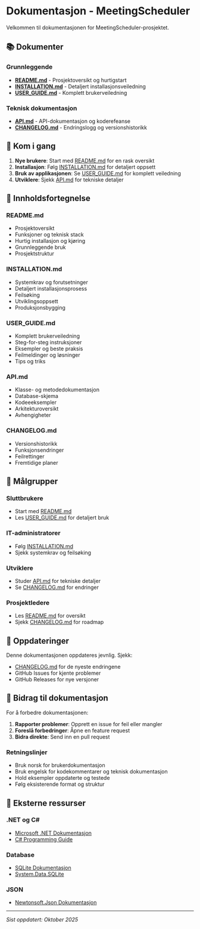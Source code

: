 # Dokumentasjon - MeetingScheduler

Velkommen til dokumentasjonen for MeetingScheduler-prosjektet.

## 📚 Dokumenter

### Grunnleggende
- **[README.md](../README.md)** - Prosjektoversikt og hurtigstart
- **[INSTALLATION.md](INSTALLATION.md)** - Detaljert installasjonsveiledning
- **[USER_GUIDE.md](USER_GUIDE.md)** - Komplett brukerveiledning

### Teknisk dokumentasjon
- **[API.md](API.md)** - API-dokumentasjon og koderefeanse
- **[CHANGELOG.md](../CHANGELOG.md)** - Endringslogg og versionshistorikk

## 🚀 Kom i gang

1. **Nye brukere**: Start med [README.md](../README.md) for en rask oversikt
2. **Installasjon**: Følg [INSTALLATION.md](INSTALLATION.md) for detaljert oppsett
3. **Bruk av applikasjonen**: Se [USER_GUIDE.md](USER_GUIDE.md) for komplett veiledning
4. **Utviklere**: Sjekk [API.md](API.md) for tekniske detaljer

## 📖 Innholdsfortegnelse

### README.md
- Prosjektoversikt
- Funksjoner og teknisk stack
- Hurtig installasjon og kjøring
- Grunnleggende bruk
- Prosjektstruktur

### INSTALLATION.md
- Systemkrav og forutsetninger
- Detaljert installasjonsprosess
- Feilsøking
- Utviklingsoppsett
- Produksjonsbygging

### USER_GUIDE.md
- Komplett brukerveiledning
- Steg-for-steg instruksjoner
- Eksempler og beste praksis
- Feilmeldinger og løsninger
- Tips og triks

### API.md
- Klasse- og metodedokumentasjon
- Database-skjema
- Kodeeeksempler
- Arkitekturoversikt
- Avhengigheter

### CHANGELOG.md
- Versionshistorikk
- Funksjonsendringer
- Feilrettinger
- Fremtidige planer

## 🎯 Målgrupper

### Sluttbrukere
- Start med [README.md](../README.md)
- Les [USER_GUIDE.md](USER_GUIDE.md) for detaljert bruk

### IT-administratorer  
- Følg [INSTALLATION.md](INSTALLATION.md)
- Sjekk systemkrav og feilsøking

### Utviklere
- Studer [API.md](API.md) for tekniske detaljer
- Se [CHANGELOG.md](../CHANGELOG.md) for endringer

### Prosjektledere
- Les [README.md](../README.md) for oversikt
- Sjekk [CHANGELOG.md](../CHANGELOG.md) for roadmap

## 🔄 Oppdateringer

Denne dokumentasjonen oppdateres jevnlig. Sjekk:
- [CHANGELOG.md](../CHANGELOG.md) for de nyeste endringene
- GitHub Issues for kjente problemer
- GitHub Releases for nye versjoner

## 📝 Bidrag til dokumentasjon

For å forbedre dokumentasjonen:

1. **Rapporter problemer**: Opprett en issue for feil eller mangler
2. **Foreslå forbedringer**: Åpne en feature request
3. **Bidra direkte**: Send inn en pull request

### Retningslinjer
- Bruk norsk for brukerdokumentasjon
- Bruk engelsk for kodekommentarer og teknisk dokumentasjon
- Hold eksempler oppdaterte og testede
- Følg eksisterende format og struktur

## 🔗 Eksterne ressurser

### .NET og C#
- [Microsoft .NET Dokumentasjon](https://docs.microsoft.com/en-us/dotnet/)
- [C# Programming Guide](https://docs.microsoft.com/en-us/dotnet/csharp/)

### Database
- [SQLite Dokumentasjon](https://www.sqlite.org/docs.html)
- [System.Data.SQLite](https://system.data.sqlite.org/index.html/doc/trunk/www/index.wiki)

### JSON
- [Newtonsoft.Json Dokumentasjon](https://www.newtonsoft.com/json/help/html/Introduction.htm)

---

*Sist oppdatert: Oktober 2025*